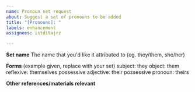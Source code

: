 ```yaml
---
name: Pronoun set request
about: Suggest a set of pronouns to be added
title: "[Pronouns]: "
labels: enhancement
assignees: istditajrz

---
```


**Set name**
The name that you'd like it attributed to (eg. they/them, she/her)

**Forms**
               (example given, replace with your set)
subject:   they
object:     them
reflexive: themselves
possessive adjective: their
possessive pronoun:  theirs

**Other references/materials relevant**
